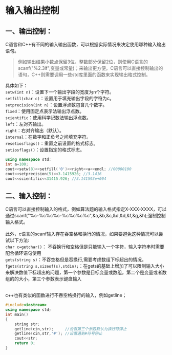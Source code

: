 # 输入输出控制
## 一、输出控制：
C语言和C++有不同的输入输出函数，可以根据实际情况来决定使用哪种输入输出语句。<br>
>例如输出结果小数点保留3位，整数部分保留2位，则使用C语言的scanf("%2.3lf",变量或常量)；来输出更方便。C语言可以直接控制输出的语句，C++则需要调用一些std库里面的函数来实现输出格式控制。<br>


具体如下：<br>
`setw(int n)`：设置下一个输出字段的宽度为n个字符。<br>
`setfill(char c)`：设置用于填充输出字段的字符为c。<br>
`setprecision(int n)`：设置浮点数包含几个数字。<br>
`fixed`：使用固定点表示法输出浮点数。<br>
`scientific`：使用科学记数法输出浮点数。<br>
`left`：左对齐输出。<br>
`right`：右对齐输出（默认）。<br>
`internal`：在数字和正负号之间填充字符。<br>
`resetiosflags()`：重置之前设置的格式标志。<br>
`setiosflags()`：设置指定的格式标志。<br>
```c++
using namespace std:
int a=100;
cout<<setw(8)<<setfill('0')<<right<<a<<endl; //00000100
cout<<setprecision(5)<<3.1415926; //3.1416
cout<<scientific<<31415.926; //3.141593e+004
```
## 二、输入控制：
C语言可以直接控制输入的格式，例如算法题的输入格式指定X-XXX-XXXX，可以通过scanf("%c-%c%c%c-%c%c%c%c",&a,&b,&c,&d,&d,&f,&g,&h);强制控制输入格式。<br><br>
此外，c语言的scanf输入存在吞空格和换行的情况，如果要避免这种情况可以尝试以下方法:<br>
`char c=getchar()`： 不吞换行和空格但是只能输入一个字符，输入字符串时需要配合循环语句使用<br>
`gets(string s)`：不吞空格但是吞换行,需要考虑数组下标超出的情况。<br>
`fgets(string s,sizeof(s),stdin);`：在gets的基础上增加了可以限制输入大小来解决数值下标超出的问题，第一个参数是目标变量或数组，第二个是变量或者数组的的大小，第三个参数表示键盘输入<br><br>

c++也有类似的函数进行不吞空格换行的输入，例如getline；<br>
```c++
#include<iostream>
using namespace std;
int main()
{
	string str;
	getline(cin,str);     //没有第三个参数默认为换行符停止 
	getline(cin,str,'#'); //设置遇到#符号停止 
	cout<<str;
	return 0;
}
```
